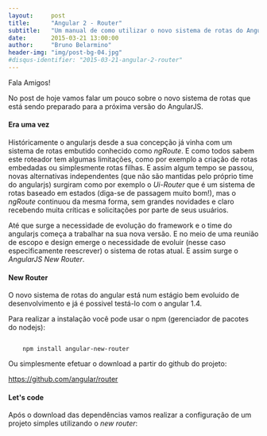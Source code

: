 ```yaml
---
layout:     post
title:      "Angular 2 - Router"
subtitle:   "Um manual de como utilizar o novo sistema de rotas do AngularJS"
date:       2015-03-21 13:00:00
author:     "Bruno Belarmino"
header-img: "img/post-bg-04.jpg"
#disqus-identifier: "2015-03-21-angular-2-router"
---
```


<p>Fala Amigos!</p>

<p>
	No post de hoje vamos falar um pouco sobre o novo sistema de rotas que está sendo preparado para a próxima versão do AngularJS.
</p>

<h4>Era uma vez</h4>

<p>
	Históricamente o angularjs desde a sua concepção já vinha com um sistema de rotas embutido conhecido como <em>ngRoute</em>. E como todos sabem este roteador tem algumas limitações, como por exemplo a criação de rotas embedadas ou simplesmente rotas filhas. E assim algum tempo se passou, novas alternativas independentes (que não são mantidas pelo próprio time do angularjs) surgiram como por exemplo o <em>Ui-Router</em> que é um sistema de rotas baseado em estados (diga-se de passagem muito bom!), mas o <em>ngRoute</em> continuou da mesma forma, sem grandes novidades e claro recebendo muita críticas e solicitações por parte de seus usuários. 
</p>

<p>
	Até que surge a necessidade de evolução do framework e o time do angularjs começa a trabalhar na sua nova versão. E no meio de uma reunião de escopo e design emerge o necessidade de evoluir (nesse caso especificamente reescrever) o sistema de rotas atual. E assim surge o <em>AngularJS New Router</em>. 
</p>

<h4>New Router</h4>

<p>
	O novo sistema de rotas do angular está num estágio bem evoluido de desenvolvimento e já é possivel testá-lo com o angular 1.4.
</p>

<p>
	Para realizar a instalação você pode usar o npm (gerenciador de pacotes do nodejs):
</p>

<code>
	npm install angular-new-router
</code>

<p>
	Ou simplesmente efetuar o download a partir do github do projeto:
</p>

<a href="https://github.com/angular/router/">https://github.com/angular/router</a>

<h4>Let's code</h4>

<p>
	Após o download das dependências vamos realizar a configuração de um projeto simples utilizando o <em>new router</em>: 
</p>
